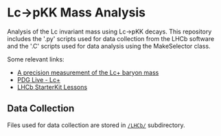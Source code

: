 # Lc->pKK Mass Analysis
Analysis of the Lc invariant mass using Lc->pKK decays. This repository includes the '.py' scripts used for data collection from the LHCb software and the '.C' scripts used for data analysis using the MakeSelector class.

Some relevant links: 
 * [A precision measurement of the Lc+ baryon mass](https://inspirehep.net/literature/686570 "Lc+ measurement")
 * [PDG Live - Lc+](https://pdglive.lbl.gov/Particle.action?init=0&node=S033&home=BXXX040 "Lc+ PDG")
 * [LHCb StarterKit Lessons](https://lhcb.github.io/starterkit-lessons/ "lhcb starterkit")

## Data Collection
Files used for data collection are stored in [`/LHCb/`](https://github.com/uc-lhcb/Lc2pKK/tree/master/LHCb) subdirectory.
